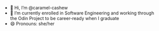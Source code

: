 - 👋 Hi, I’m @caramel-cashew
- 🌱 I’m currently enrolled in Software Engineering and working through the Odin Project to be career-ready when I graduate
- 😄 Pronouns: she/her

<!---
caramel-cashew/caramel-cashew is a ✨ special ✨ repository because its `README.md` (this file) appears on your GitHub profile.
You can click the Preview link to take a look at your changes.
--->
